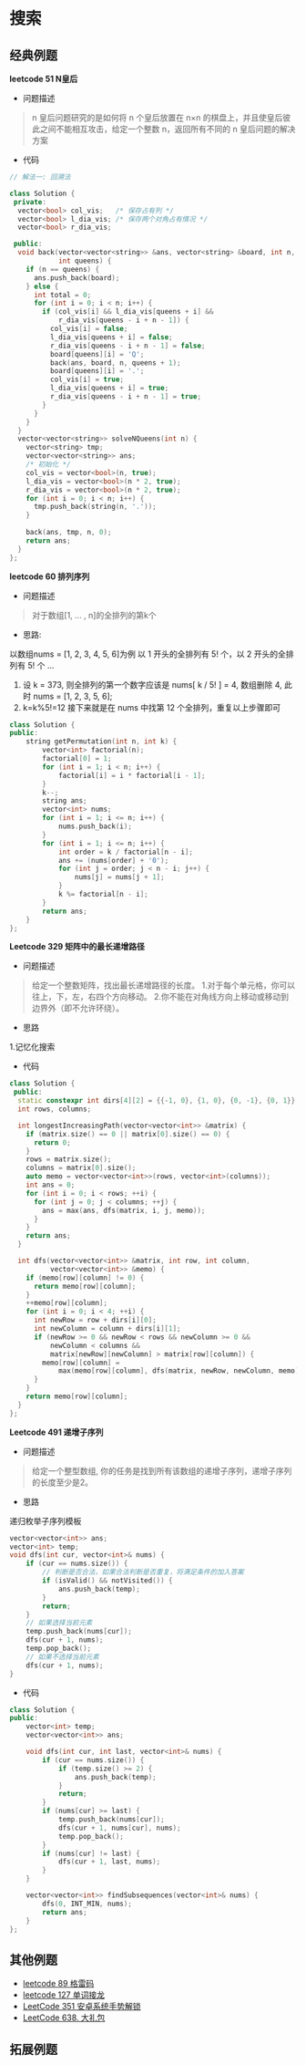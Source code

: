 # 搜索

## 经典例题

**leetcode 51 N皇后**

- 问题描述
> n 皇后问题研究的是如何将 n 个皇后放置在 n×n 的棋盘上，并且使皇后彼此之间不能相互攻击，给定一个整数 n，返回所有不同的 n 皇后问题的解决方案

- 代码
```c++
// 解法一: 回溯法

class Solution {
 private:
  vector<bool> col_vis;   /* 保存占有列 */
  vector<bool> l_dia_vis; /* 保存两个对角占有情况 */
  vector<bool> r_dia_vis;

 public:
  void back(vector<vector<string>> &ans, vector<string> &board, int n,
            int queens) {
    if (n == queens) {
      ans.push_back(board);
    } else {
      int total = 0;
      for (int i = 0; i < n; i++) {
        if (col_vis[i] && l_dia_vis[queens + i] &&
            r_dia_vis[queens - i + n - 1]) {
          col_vis[i] = false;
          l_dia_vis[queens + i] = false;
          r_dia_vis[queens - i + n - 1] = false;
          board[queens][i] = 'Q';
          back(ans, board, n, queens + 1);
          board[queens][i] = '.';
          col_vis[i] = true;
          l_dia_vis[queens + i] = true;
          r_dia_vis[queens - i + n - 1] = true;
        }
      }
    }
  }
  vector<vector<string>> solveNQueens(int n) {
    vector<string> tmp;
    vector<vector<string>> ans;
    /* 初始化 */
    col_vis = vector<bool>(n, true);
    l_dia_vis = vector<bool>(n * 2, true);
    r_dia_vis = vector<bool>(n * 2, true);
    for (int i = 0; i < n; i++) {
      tmp.push_back(string(n, '.'));
    }
    
    back(ans, tmp, n, 0);
    return ans;
  }
};

```

**leetcode 60 排列序列**
- 问题描述

> 对于数组[1, ... , n]的全排列的第k个

- 思路:


以数组nums = [1, 2, 3, 4, 5, 6]为例
以 1 开头的全排列有 5! 个，以 2 开头的全排列有 5! 个 ...

1. 设 k = 373, 则全排列的第一个数字应该是 nums[ k / 5! ] = 4, 数组删除 4, 此时 nums = [1, 2, 3, 5, 6]; 
2.  k=k\%5!=12  接下来就是在 nums 中找第 12 个全排列，重复以上步骤即可


```c++
class Solution {
public:
    string getPermutation(int n, int k) {
        vector<int> factorial(n);
        factorial[0] = 1;
        for (int i = 1; i < n; i++) {
            factorial[i] = i * factorial[i - 1];
        }
        k--;
        string ans;
        vector<int> nums;
        for (int i = 1; i <= n; i++) {
            nums.push_back(i);
        }
        for (int i = 1; i <= n; i++) {
            int order = k / factorial[n - i];
            ans += (nums[order] + '0');
            for (int j = order; j < n - i; j++) {
                nums[j] = nums[j + 1];
            }
            k %= factorial[n - i];
        }
        return ans;
    }
};
```

**Leetcode 329 矩阵中的最长递增路径**

- 问题描述

> 给定一个整数矩阵，找出最长递增路径的长度。
> 1.对于每个单元格，你可以往上，下，左，右四个方向移动。 
> 2.你不能在对角线方向上移动或移动到边界外（即不允许环绕）。

- 思路

1.记忆化搜索

- 代码

```c++
class Solution {
 public:
  static constexpr int dirs[4][2] = {{-1, 0}, {1, 0}, {0, -1}, {0, 1}};
  int rows, columns;

  int longestIncreasingPath(vector<vector<int>> &matrix) {
    if (matrix.size() == 0 || matrix[0].size() == 0) {
      return 0;
    }
    rows = matrix.size();
    columns = matrix[0].size();
    auto memo = vector<vector<int>>(rows, vector<int>(columns));
    int ans = 0;
    for (int i = 0; i < rows; ++i) {
      for (int j = 0; j < columns; ++j) {
        ans = max(ans, dfs(matrix, i, j, memo));
      }
    }
    return ans;
  }

  int dfs(vector<vector<int>> &matrix, int row, int column,
          vector<vector<int>> &memo) {
    if (memo[row][column] != 0) {
      return memo[row][column];
    }
    ++memo[row][column];
    for (int i = 0; i < 4; ++i) {
      int newRow = row + dirs[i][0];
      int newColumn = column + dirs[i][1];
      if (newRow >= 0 && newRow < rows && newColumn >= 0 &&
          newColumn < columns &&
          matrix[newRow][newColumn] > matrix[row][column]) {
        memo[row][column] =
            max(memo[row][column], dfs(matrix, newRow, newColumn, memo) + 1);
      }
    }
    return memo[row][column];
  }
};
```

**Leetcode 491 递增子序列**

- 问题描述

> 给定一个整型数组, 你的任务是找到所有该数组的递增子序列，递增子序列的长度至少是2。

- 思路

递归枚举子序列模板

```c++
vector<vector<int>> ans;
vector<int> temp;
void dfs(int cur, vector<int>& nums) {
    if (cur == nums.size()) {
        // 判断是否合法，如果合法判断是否重复，将满足条件的加入答案
        if (isValid() && notVisited()) {
            ans.push_back(temp);
        }
        return;
    }
    // 如果选择当前元素
    temp.push_back(nums[cur]);
    dfs(cur + 1, nums);
    temp.pop_back();
    // 如果不选择当前元素
    dfs(cur + 1, nums);
}
```

- 代码

```c++
class Solution {
public:
    vector<int> temp; 
    vector<vector<int>> ans;

    void dfs(int cur, int last, vector<int>& nums) {
        if (cur == nums.size()) {
            if (temp.size() >= 2) {
                ans.push_back(temp);
            }
            return;
        }
        if (nums[cur] >= last) {
            temp.push_back(nums[cur]);
            dfs(cur + 1, nums[cur], nums);
            temp.pop_back();
        }
        if (nums[cur] != last) {
            dfs(cur + 1, last, nums);
        }
    }

    vector<vector<int>> findSubsequences(vector<int>& nums) {
        dfs(0, INT_MIN, nums);
        return ans;
    }
};
```

## 其他例题

- [leetcode 89 格雷码](https://leetcode-cn.com/problems/gray-code/)
- [leetcode 127 单词接龙](https://leetcode-cn.com/problems/word-ladder/)
- [LeetCode 351 安卓系统手势解锁](https://leetcode-cn.com/problems/android-unlock-patterns/)
- [LeetCode 638. 大礼包](https://leetcode-cn.com/problems/shopping-offers/)

## 拓展例题
